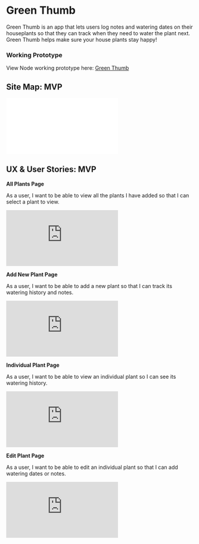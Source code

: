 # Green Thumb
Green Thumb is an app that lets users log notes and watering dates on their houseplants so that they can track when they need to water the plant next. Green Thumb helps make sure your house plants stay happy! 

### Working Prototype

View Node working prototype here: [Green Thumb](https://node-capstone-plant-app.herokuapp.com/) 

## Site Map: MVP 

![Site Map](/wireframes/site_map.pdf)

## UX & User Stories: MVP

**All Plants Page** 

As a user, I want to be able to view all the plants I have added so that I can select a plant to view.

![All Plants Page](https://github.com/melfers/node-capstone-plant-watering-app/blob/master/wireframes/all_plants_page.pdf)

**Add New Plant Page**

As a user, I want to be able to add a new plant so that I can track its watering history and notes.

![New Plant Page Wireframe](https://github.com/melfers/node-capstone-plant-watering-app/blob/master/wireframes/new_plant_page.pdf)

**Individual Plant Page**

As a user, I want to be able to view an individual plant so I can see its watering history.

![Individual Plant Page](https://github.com/melfers/node-capstone-plant-watering-app/blob/master/wireframes/individual_plant_page.pdf)

**Edit Plant Page**

As a user, I want to be able to edit an individual plant so that I can add watering dates or notes.

![Edit Plant Page](https://github.com/melfers/node-capstone-plant-watering-app/blob/master/wireframes/edit_plant_page.pdf)

